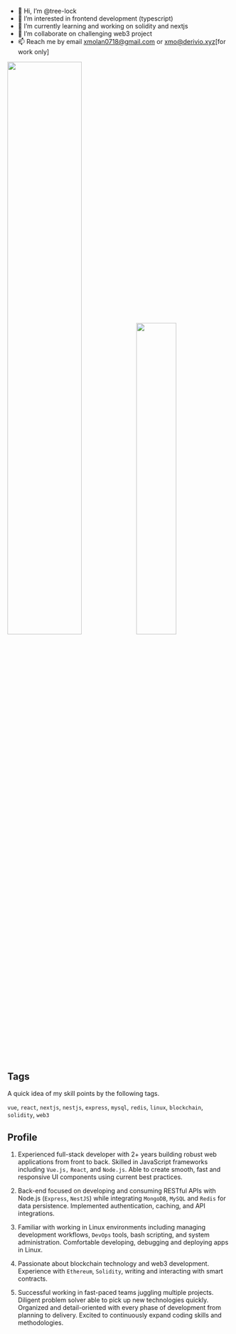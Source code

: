 - 👋 Hi, I’m @tree-lock
- 👀 I’m interested in frontend development (typescript)
- 🌱 I’m currently learning and working on solidity and nextjs
- 💞️ I’m collaborate on challenging web3 project
- 📫 Reach me by email xmolan0718@gmail.com or xmo@derivio.xyz[for work only]

<img align="" width="57.5%" src="https://github-readme-stats-sigma-five.vercel.app/api?username=tree-lock&hide_title=true&hide_border=true&show_icons=true&include_all_commits=true&line_height=21&theme=vue-dark&border_radius=0" /><img align="" width="42.4%" src="https://github-readme-stats-sigma-five.vercel.app/api/top-langs/?username=tree-lock&hide_title=true&hide_border=true&layout=compact&theme=vue-dark&border_radius=0&hide=python" />

## Tags

A quick idea of my skill points by the following tags.

`vue`, `react`, `nextjs`, `nestjs`, `express`, `mysql`, `redis`, `linux`, `blockchain`, `solidity`, `web3`

## Profile

1. Experienced full-stack developer with 2+ years building robust web applications from front to back. Skilled in JavaScript frameworks including `Vue.js,` `React`, and `Node.js`. Able to create smooth, fast and responsive UI components using current best practices.

2. Back-end focused on developing and consuming RESTful APIs with Node.js (`Express`, `NestJS`) while integrating `MongoDB`, `MySQL` and `Redis` for data persistence. Implemented authentication, caching, and API integrations.

3. Familiar with working in Linux environments including managing development workflows, `DevOps` tools, bash scripting, and system administration. Comfortable developing, debugging and deploying apps in Linux.

4. Passionate about blockchain technology and web3 development. Experience with `Ethereum`, `Solidity`, writing and interacting with smart contracts.

5. Successful working in fast-paced teams juggling multiple projects. Diligent problem solver able to pick up new technologies quickly. Organized and detail-oriented with every phase of development from planning to delivery. Excited to continuously expand coding skills and methodologies.

